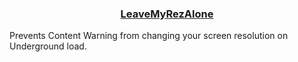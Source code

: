 ### <center>[LeaveMyRezAlone](https://thunderstore.io/c/content-warning/p/www_Day_Dream/LeaveMyRezAlone)</center>
Prevents Content Warning from changing your screen resolution on Underground load.